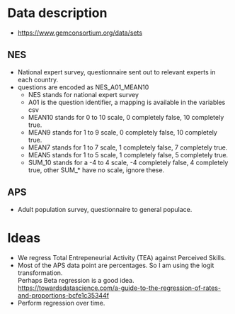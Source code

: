 # Data description
* https://www.gemconsortium.org/data/sets

## NES
* National expert survey, questionnaire sent out to relevant experts in each country.
* questions are encoded as NES_A01_MEAN10
  * NES stands for national expert survey
  * A01 is the question identifier, a mapping is available in the variables csv
  * MEAN10 stands for 0 to 10 scale, 0 completely false, 10 completely true.
  * MEAN9 stands for 1 to 9 scale, 0 completely false, 10 completely true.
  * MEAN7 stands for 1 to 7 scale, 1 completely false, 7 completely true.
  * MEAN5 stands for 1 to 5 scale, 1 completely false, 5 completely true.
  * SUM_10 stands for a -4 to 4 scale, -4 completely false, 4 completely true, other SUM_* have no scale, ignore these.

## APS
* Adult population survey, questionnaire to general populace.

# Ideas
* We regress Total Entrepeneurial Activity (TEA) against Perceived Skills.
* Most of the APS data point are percentages. So I am using the logit transformation.\
  Perhaps Beta regression is a good idea. https://towardsdatascience.com/a-guide-to-the-regression-of-rates-and-proportions-bcfe1c35344f
* Perform regression over time.